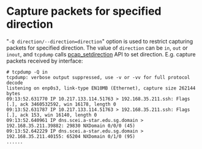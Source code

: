 # Capture packets for specified direction

"`-Q direction/--direction=direction`" option is used to restrict capturing packets for specified direction. The value of `direction` can be `in`, `out` or `inout`, and `tcpdump` calls [pcap_setdirection](https://www.tcpdump.org/manpages/pcap_setdirection.3pcap.html) API to set direction. E.g. capture packets received by interface:  

	# tcpdump -Q in
	tcpdump: verbose output suppressed, use -v or -vv for full protocol decode
	listening on enp0s3, link-type EN10MB (Ethernet), capture size 262144 bytes
	09:13:52.631770 IP 10.217.133.114.51763 > 192.168.35.211.ssh: Flags [.], ack 3460532592, win 16178, length 0
	09:13:52.631787 IP 10.217.133.114.51763 > 192.168.35.211.ssh: Flags [.], ack 153, win 16140, length 0
	09:13:52.640961 IP dns.scei.a-star.edu.sg.domain > 192.168.35.211.39882: 29830 NXDomain 0/0/0 (45)
	09:13:52.642229 IP dns.scei.a-star.edu.sg.domain > 192.168.35.211.40155: 65204 NXDomain 0/1/0 (95)
	......